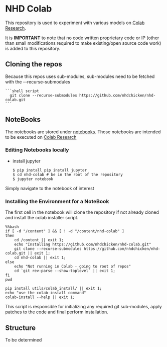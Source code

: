 # NHD Colab

This repository is used to experiment with various models on 
[Colab Research](https://colab.research.google.com/). 

It is **IMPORTANT** to note that no code written proprietary code or IP
(other than small modifications required to make existing/open source code work)
is added to this repository.

## Cloning the repos

Because this repos uses sub-modules, sub-modules need to be fetched
with the --recurse-submodules

    ```shell script
      git clone --recurse-submodules https://github.com/nhdchicken/nhd-colab.git
    ```
    

## NoteBooks

The notebooks are stored under [notebooks](notebooks). Those notebooks 
are intended to be executed on [Colab Research](https://colab.research.google.com/)

### Editing Notebooks locally

- install jupyter

    ```shell script
    $ pip install pip install jupyter
    $ cd nhd-colab # be in the root of the repository
    $ jupyter notebook
    ```

Simply navigate to the notebook of interest    

### Installing the Environment for a NoteBook

The first cell in the notebook will clone the repository if not already
cloned and install the colab installer script.

```shell script
%%bash
if [ -d "/content" ] && [ ! -d "/content/nhd-colab" ]
then
    cd /content || exit 1;
    echo "Installing https://github.com/nhdchicken/nhd-colab.git"
    git clone --recurse-submodules https://github.com/nhdchicken/nhd-colab.git || exit 1;
    cd nhd-colab || exit 1;
else
    echo "Not running in Colab - going to root of repos"
    cd `git rev-parse --show-toplevel` || exit 1;
fi
pwd

pip install utils/colab_install/ || exit 1;
echo "use the colab-install command"
colab-install --help || exit 1;
```

This script is responsible for initializing any required git sub-modules, 
apply patches to the code and final perform installation.

## Structure

To be determined